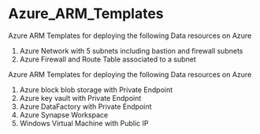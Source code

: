 # Azure_ARM_Templates

Azure ARM Templates for deploying the following Data resources on Azure

1. Azure Network with 5 subnets including bastion and firewall subnets
2. Azure Firewall and Route Table associated to a subnet


Azure ARM Templates for deploying the following Data resources on Azure

1. Azure block blob storage with Private Endpoint
2. Azure key vault with Private Endpoint
3. Azure DataFactory with Private Endpoint
4. Azure Synapse Workspace
5. Windows Virtual Machine with Public IP
